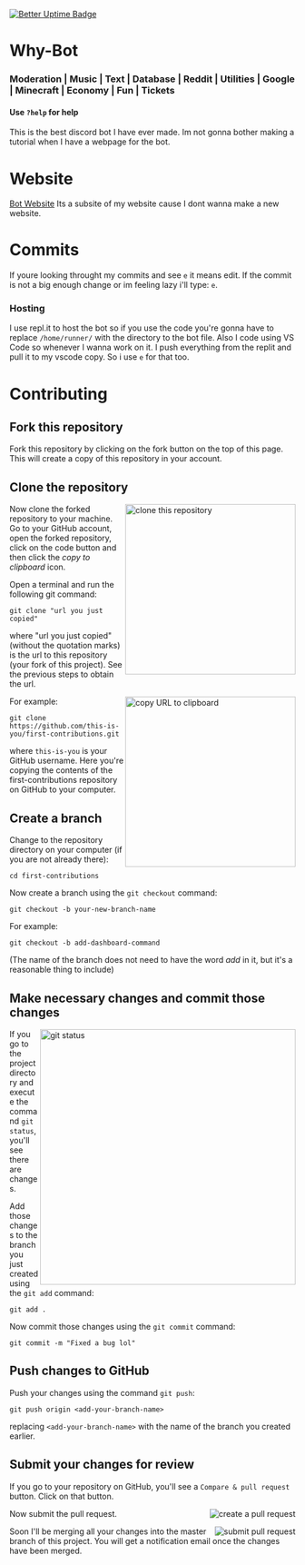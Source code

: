 [![Better Uptime Badge](https://betteruptime.com/status-badges/v1/monitor/bgvk.svg)](https://betteruptime.com/?utm_source=status_badge)

# Why-Bot

### Moderation | Music | Text | Database | Reddit | Utilities | Google | Minecraft | Economy | Fun | Tickets
#### Use `?help` for help

This is the best discord bot I have ever made.
Im not gonna bother making a tutorial when I have a webpage for the bot.


# Website
[Bot Website](https://fusionsid.xyz/whybot)
Its a subsite of my website cause I dont wanna make a new website.


# Commits
If youre looking throught my commits and see `e` it means edit. If the commit is not a big enough change or im feeling lazy i'll type: `e`.
### Hosting
I use repl.it to host the bot so if you use the code you're gonna have to replace `/home/runner/` with the directory to the bot file.
Also I code using VS Code so whenever I wanna work on it. I push everything from the replit and pull it to my vscode copy. So i use `e` for that too.


# Contributing
## Fork this repository

Fork this repository by clicking on the fork button on the top of this page.
This will create a copy of this repository in your account.

## Clone the repository

<img align="right" width="300" src="https://firstcontributions.github.io/assets/Readme/clone.png" alt="clone this repository" />

Now clone the forked repository to your machine. Go to your GitHub account, open the forked repository, click on the code button and then click the _copy to clipboard_ icon.

Open a terminal and run the following git command:

```
git clone "url you just copied"
```

where "url you just copied" (without the quotation marks) is the url to this repository (your fork of this project). See the previous steps to obtain the url.

<img align="right" width="300" src="https://firstcontributions.github.io/assets/Readme/copy-to-clipboard.png" alt="copy URL to clipboard" />

For example:

```
git clone https://github.com/this-is-you/first-contributions.git
```

where `this-is-you` is your GitHub username. Here you're copying the contents of the first-contributions repository on GitHub to your computer.

## Create a branch

Change to the repository directory on your computer (if you are not already there):

```
cd first-contributions
```

Now create a branch using the `git checkout` command:

```
git checkout -b your-new-branch-name
```

For example:

```
git checkout -b add-dashboard-command
```

(The name of the branch does not need to have the word _add_ in it, but it's a reasonable thing to include)

## Make necessary changes and commit those changes

<img align="right" width="450" src="https://firstcontributions.github.io/assets/Readme/git-status.png" alt="git status" />

If you go to the project directory and execute the command `git status`, you'll see there are changes.

Add those changes to the branch you just created using the `git add` command:

```
git add .
```

Now commit those changes using the `git commit` command:

```
git commit -m "Fixed a bug lol"
```

## Push changes to GitHub

Push your changes using the command `git push`:

```
git push origin <add-your-branch-name>
```

replacing `<add-your-branch-name>` with the name of the branch you created earlier.

## Submit your changes for review

If you go to your repository on GitHub, you'll see a `Compare & pull request` button. Click on that button.

<img style="float: right;" src="https://firstcontributions.github.io/assets/Readme/compare-and-pull.png" alt="create a pull request" />

Now submit the pull request.

<img style="float: right;" src="https://firstcontributions.github.io/assets/Readme/submit-pull-request.png" alt="submit pull request" />

Soon I'll be merging all your changes into the master branch of this project. You will get a notification email once the changes have been merged.

